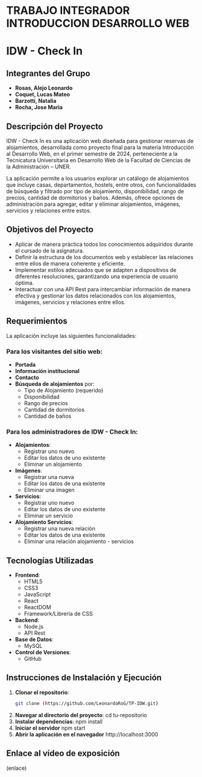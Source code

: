 # TRABAJO INTEGRADOR INTRODUCCION DESARROLLO WEB 
# IDW - Check In

## Integrantes del Grupo

- **Rosas, Alejo Leonardo**
- **Coquet, Lucas Mateo**
- **Barzotti, Natalia**
- **Rocha, Jose Maria**

## Descripción del Proyecto

IDW - Check In es una aplicación web diseñada para gestionar reservas de alojamientos, desarrollada como proyecto final para la materia Introducción al Desarrollo Web, en el primer semestre de 2024, perteneciente a la Tecnicatura Universitaria en Desarrollo Web de la Facultad de Ciencias de la Administración – UNER.

La aplicación permite a los usuarios explorar un catálogo de alojamientos que incluye casas, departamentos, hostels, entre otros, con funcionalidades de búsqueda y filtrado por tipo de alojamiento, disponibilidad, rango de precios, cantidad de dormitorios y baños. Además, ofrece opciones de administración para agregar, editar y eliminar alojamientos, imágenes, servicios y relaciones entre estos.

## Objetivos del Proyecto

- Aplicar de manera práctica todos los conocimientos adquiridos durante el cursado de la asignatura.
- Definir la estructura de los documentos web y establecer las relaciones entre ellos de manera coherente y eficiente.
- Implementar estilos adecuados que se adapten a dispositivos de diferentes resoluciones, garantizando una experiencia de usuario óptima.
- Interactuar con una API Rest para intercambiar información de manera efectiva y gestionar los datos relacionados con los alojamientos, imágenes, servicios y relaciones entre ellos.

## Requerimientos

La aplicación incluye las siguientes funcionalidades:

### Para los visitantes del sitio web:
- **Portada**
- **Información institucional**
- **Contacto**
- **Búsqueda de alojamientos** por:
  - Tipo de Alojamiento (requerido)
  - Disponibilidad
  - Rango de precios
  - Cantidad de dormitorios
  - Cantidad de baños

### Para los administradores de IDW - Check In:
- **Alojamientos**:
  - Registrar uno nuevo
  - Editar los datos de uno existente
  - Eliminar un alojamiento
- **Imágenes**:
  - Registrar una nueva
  - Editar los datos de una existente
  - Eliminar una imagen
- **Servicios**:
  - Registrar uno nuevo
  - Editar los datos de uno existente
  - Eliminar un servicio
- **Alojamiento Servicios**:
  - Registrar una nueva relación
  - Editar los datos de una existente
  - Eliminar una relación alojamiento - servicios

## Tecnologías Utilizadas

- **Frontend**:
  - HTML5
  - CSS3
  - JavaScript
  - React
  - ReactDOM
  - Framework/Librería de CSS 
- **Backend**:
  - Node.js 
  - API Rest
- **Base de Datos**:
  - MySQL 
- **Control de Versiones**:
  - GitHub

## Instrucciones de Instalación y Ejecución

1. **Clonar el repositorio**:
   ```bash
   git clone (https://github.com/LeonardoRoG/TP-IDW.git)
2. **Navegar al directorio del proyecto**:
   cd tu-repositorio
3. **Instalar dependencias**:
   npm install
4. **Iniciar el servidor**
   npm start
5. **Abrir la aplicación en el navegador**
   http://localhost:3000
   
## Enlace al vídeo de exposición
   (enlace)


